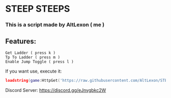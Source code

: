 # STEEP STEEPS

### This is a script made by AltLexon ( me )

## Features:

```
Get Ladder ( press k )
Tp To Ladder ( press m )
Enable Jump Toggle ( press l )
```

If you want use, execute it:

```lua
loadstring(game:HttpGet('https://raw.githubusercontent.com/AltLexon/STEEP-STEEPS/main/Script.lua'))()
```

Discord Server: https://discord.gg/eJnvgbkc2W
